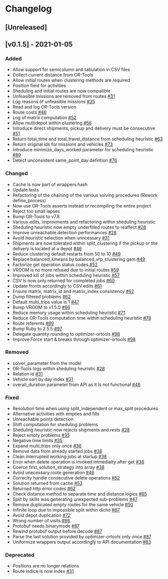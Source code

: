 # Changelog

## [Unreleased]

## [v0.1.5] - 2021-01-05

### Added

- Allow support for semicolumn and tabulation in CSV files
- Collect current distance from OR-Tools
- Allow initial routes when clustering methods are required
- Position field for activities
- Sheduling and initial routes are now compatible
- Unfeasible missions are removed from routes [#31](https://github.com/Mapotempo/optimizer-api/pull/31)
- Log reasons of unfeasible missions [#35](https://github.com/Mapotempo/optimizer-api/pull/35)
- Read and log OR-Tools version
- Route costs [#46](https://github.com/Mapotempo/optimizer-api/pull/46)
- Log of matrix computation [#52](https://github.com/Mapotempo/optimizer-api/pull/52)
- Allow multidepot within clustering [#56](https://github.com/Mapotempo/optimizer-api/pull/56)
- Introduce direct shipments, pickup and delivery must be consecutive [#51](https://github.com/Mapotempo/optimizer-api/pull/51)
- Return total_time and total_travel_distance from scheduling heuristic [#63](https://github.com/Mapotempo/optimizer-api/pull/63)
- Return original ids for missions and vehicles [#73](https://github.com/Mapotempo/optimizer-api/pull/73)
- Introduce minimize_days_worked parameter for scheduling heuristic [#89](https://github.com/Mapotempo/optimizer-api/pull/89)
- Detect unconsistent same_point_day defintion [#76](https://github.com/Mapotempo/optimizer-api/pull/76)

### Changed

- Cache is now part of wrappers hash
- Update tests
- Refactoring of the chaining of the various solving procedures (Rework define_process)
- Now use OR-Tools asserts instead or recompiling the entire project
- Reject too small lapses
- Bump OR-Tools to v7.8
- Various edits, improvments and refactoring within sheduling heuristic
- Sheduling heuristic now empty underfilled routes to reaffect [#28](https://github.com/Mapotempo/optimizer-api/pull/28)
- Improve unreachable detection performances [#28](https://github.com/Mapotempo/optimizer-api/pull/28)
- Avoid heuristic selection when unncessary [#31](https://github.com/Mapotempo/optimizer-api/pull/31)
- Shipments are now tolerated within split_clustering if the pickup or the delivery is located at a depot [#46](https://github.com/Mapotempo/optimizer-api/pull/46)
- Reduce clustering default restarts from 50 to 10 [#49](https://github.com/Mapotempo/optimizer-api/pull/49)
- Replace balanced_kmeans by balanced_vrp_clustering gem [#49](https://github.com/Mapotempo/optimizer-api/pull/49)
- Factorize get operation status codes [#52](https://github.com/Mapotempo/optimizer-api/pull/52)
- VROOM is no more refused due to initial routes [#59](https://github.com/Mapotempo/optimizer-api/pull/59)
- Improved kill of jobs within scheduling heuristic [#57](https://github.com/Mapotempo/optimizer-api/pull/57)
- CSV is now only returned for completed jobs [#60](https://github.com/Mapotempo/optimizer-api/pull/60)
- Update fronts accordingly to CSV edits [#61](https://github.com/Mapotempo/optimizer-api/pull/61)
- Ensure matrix, matrix_id and matrix_index consistency [#62](https://github.com/Mapotempo/optimizer-api/pull/62)
- Dump filtered problems [#62](https://github.com/Mapotempo/optimizer-api/pull/62)
- Default multi_trips value is 1 [#47](https://github.com/Mapotempo/optimizer-api/pull/47)
- Bump VROOM to v1.5.0 [#66](https://github.com/Mapotempo/optimizer-api/pull/66)
- Reduce memory usage within scheduling heuristic [#71](https://github.com/Mapotempo/optimizer-api/pull/71)
- Reduce OR-Tools computation time within scheduling heuristic [#78](https://github.com/Mapotempo/optimizer-api/pull/78)
- Route referents [#89](https://github.com/Mapotempo/optimizer-api/pull/89)
- Bump Ruby to 2.5.5 [#97](https://github.com/Mapotempo/optimizer-api/pull/97)
- Delegate quantity rounding to optimizer-ortools [#98](https://github.com/Mapotempo/optimizer-api/pull/98)
- Improve Force start & breaks through optimizer-ortools [#98](https://github.com/Mapotempo/optimizer-api/pull/98)

### Removed

- solver_parameter from the model
- OR-Tools logs within sheduling heuristic [#28](https://github.com/Mapotempo/optimizer-api/pull/28)
- Relation id [#31](https://github.com/Mapotempo/optimizer-api/pull/31)
- Vehicle sort by day index [#31](https://github.com/Mapotempo/optimizer-api/pull/31)
- overall_duration parameter from API as it is not functional [#46](https://github.com/Mapotempo/optimizer-api/pull/46)

### Fixed

- Resolution time when using split_independent or max_split procedures
- Alternative activities with empties and fills
- Unreachable points detection
- Shift computation for sheduling problems
- Sheduling heuristic now rejects shipments and rests [#28](https://github.com/Mapotempo/optimizer-api/pull/28)
- Reject empty problems [#35](https://github.com/Mapotempo/optimizer-api/pull/35)
- Negative time limits [#35](https://github.com/Mapotempo/optimizer-api/pull/35)
- Expand multi_trips only once [#36](https://github.com/Mapotempo/optimizer-api/pull/36)
- Remove data from already started jobs [#38](https://github.com/Mapotempo/optimizer-api/pull/38)
- Clean interrupted working jobs at startup [#38](https://github.com/Mapotempo/optimizer-api/pull/38)
- Error when delete operation is invoked immedialty after get [#38](https://github.com/Mapotempo/optimizer-api/pull/38)
- Coerce first_solution_strategy into array [#38](https://github.com/Mapotempo/optimizer-api/pull/38)
- Avoid unecessary route generation [#46](https://github.com/Mapotempo/optimizer-api/pull/46)
- Correclty handle consecutive delete operations [#52](https://github.com/Mapotempo/optimizer-api/pull/52)
- Solution returned from cache [#53](https://github.com/Mapotempo/optimizer-api/pull/53)
- Returned http error codes [#62](https://github.com/Mapotempo/optimizer-api/pull/62)
- Check distance method to separate time and distance logics [#65](https://github.com/Mapotempo/optimizer-api/pull/65)
- Split by skills was generating unexpected sub-problems [#47](https://github.com/Mapotempo/optimizer-api/pull/47)
- Remove duplicated empty routes for the same vehicle [#50](https://github.com/Mapotempo/optimizer-api/pull/50)
- Infinite loop due to impossible split within dicho [#67](https://github.com/Mapotempo/optimizer-api/pull/67)
- Avoid depot duplication [#72](https://github.com/Mapotempo/optimizer-api/pull/72)
- Wrong number of visits [#86](https://github.com/Mapotempo/optimizer-api/pull/86)
- Protobuf needs binarymode [#87](https://github.com/Mapotempo/optimizer-api/pull/87)
- Rewind protobuf output before decode [#87](https://github.com/Mapotempo/optimizer-api/pull/87)
- Parse the last solution provided by optimizer-ortools only once [#87](https://github.com/Mapotempo/optimizer-api/pull/87)
- Uniformize wrappers output accordingly to API documentation [#83](https://github.com/Mapotempo/optimizer-api/pull/83)

### Deprecated

- Positions are no longer relations
- Route indice is now index [#31](https://github.com/Mapotempo/optimizer-api/pull/31)
